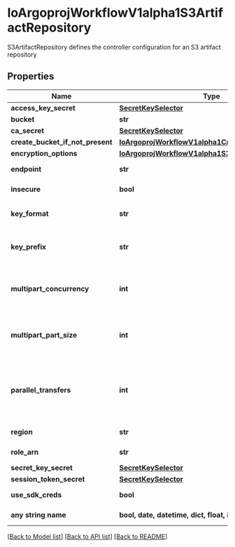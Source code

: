 # IoArgoprojWorkflowV1alpha1S3ArtifactRepository

S3ArtifactRepository defines the controller configuration for an S3 artifact repository

## Properties
Name | Type | Description | Notes
------------ | ------------- | ------------- | -------------
**access_key_secret** | [**SecretKeySelector**](SecretKeySelector.md) |  | [optional] 
**bucket** | **str** | Bucket is the name of the bucket | [optional] 
**ca_secret** | [**SecretKeySelector**](SecretKeySelector.md) |  | [optional] 
**create_bucket_if_not_present** | [**IoArgoprojWorkflowV1alpha1CreateS3BucketOptions**](IoArgoprojWorkflowV1alpha1CreateS3BucketOptions.md) |  | [optional] 
**encryption_options** | [**IoArgoprojWorkflowV1alpha1S3EncryptionOptions**](IoArgoprojWorkflowV1alpha1S3EncryptionOptions.md) |  | [optional] 
**endpoint** | **str** | Endpoint is the hostname of the bucket endpoint | [optional] 
**insecure** | **bool** | Insecure will connect to the service with TLS | [optional] 
**key_format** | **str** | KeyFormat defines the format of how to store keys and can reference workflow variables. | [optional] 
**key_prefix** | **str** | KeyPrefix is prefix used as part of the bucket key in which the controller will store artifacts. DEPRECATED. Use KeyFormat instead | [optional] 
**multipart_concurrency** | **int** | MultipartConcurrency is the number of concurrent multipart uploads. If not set, defaults to 4. Can be overridden by ARGO_S3_MULTIPART_CONCURRENCY environment variable. | [optional] 
**multipart_part_size** | **int** | MultipartPartSize is the size of each part in a multipart upload. If not set, defaults to 5MB. Can be overridden by ARGO_S3_MULTIPART_PART_SIZE environment variable. | [optional] 
**parallel_transfers** | **int** | ParallelTransfers is the number of parallel transfers to use for S3 operations. If not set, defaults to runtime.NumCPU()*2 (capped at 32). Can be overridden by ARGO_S3_PARALLEL_TRANSFERS environment variable. | [optional] 
**region** | **str** | Region contains the optional bucket region | [optional] 
**role_arn** | **str** | RoleARN is the Amazon Resource Name (ARN) of the role to assume. | [optional] 
**secret_key_secret** | [**SecretKeySelector**](SecretKeySelector.md) |  | [optional] 
**session_token_secret** | [**SecretKeySelector**](SecretKeySelector.md) |  | [optional] 
**use_sdk_creds** | **bool** | UseSDKCreds tells the driver to figure out credentials based on sdk defaults. | [optional] 
**any string name** | **bool, date, datetime, dict, float, int, list, str, none_type** | any string name can be used but the value must be the correct type | [optional]

[[Back to Model list]](../README.md#documentation-for-models) [[Back to API list]](../README.md#documentation-for-api-endpoints) [[Back to README]](../README.md)


